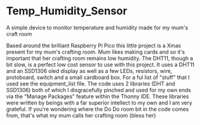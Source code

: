 # Temp_Humidity_Sensor
A simple device to monitor temperature and humidity made for my mum's craft room

Based around the brilliant Raspberry Pi Pico this little project is a Xmas present for my mum's crafting room.
Mum likes making cards and so it's important that her crafting room remains low humidity.
The DHT11, though a bit slow, is a perfect low cost sensor to use with this project.
It  uses a DHT11 and an SSD1306 oled display as well as a few LEDs, resistors, wire, protoboard, switch and a small cardboard box.
For a ful list of "stuff" that I used see the equipment_list file.
The code uses 2 libraries (DHT and SSD1306) both of which I disgracefully pinched and used for my own ends via the "Manage Packages" feature within the Thonny IDE. These libraries were written by beings with a far superior intellect to my own and I am very grateful.
If you're wondering where the Do Do room bit in the code comes from, that's what my mum calls her crafting room (bless her)
